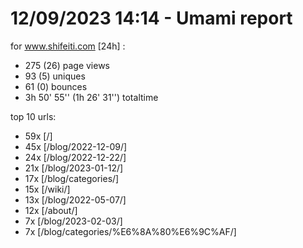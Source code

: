 # 12/09/2023 14:14 - Umami report
for www.shifeiti.com [24h] :

 - 275 (26) page views
 - 93 (5) uniques
 - 61 (0) bounces
 - 3h 50' 55'' (1h 26' 31'') totaltime


top 10 urls:
 - 59x [/]
 - 45x [/blog/2022-12-09/]
 - 24x [/blog/2022-12-22/]
 - 21x [/blog/2023-01-12/]
 - 17x [/blog/categories/]
 - 15x [/wiki/]
 - 13x [/blog/2022-05-07/]
 - 12x [/about/]
 - 7x [/blog/2023-02-03/]
 - 7x [/blog/categories/%E6%8A%80%E6%9C%AF/]


